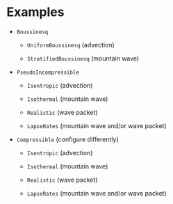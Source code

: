 # Examples

  - `Boussinesq`

      - `UniformBoussinesq` (advection)

      - `StratifiedBoussinesq` (mountain wave)

  - `PseudoIncompressible`

      - `Isentropic` (advection)

      - `Isothermal` (mountain wave)

      - `Realistic` (wave packet)

      - `LapseRates` (mountain wave and/or wave packet)

  - `Compressible` (configure differently)

      - `Isentropic` (advection)

      - `Isothermal` (mountain wave)

      - `Realistic` (wave packet)

      - `LapseRates` (mountain wave and/or wave packet)
